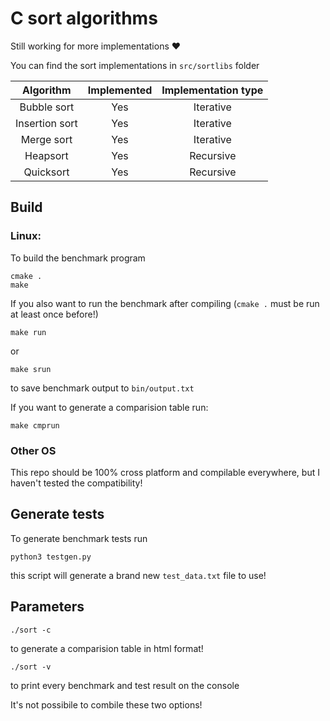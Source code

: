# C sort algorithms

Still working for more implementations :heart:

You can find the sort implementations in `src/sortlibs` folder


 Algorithm | Implemented | Implementation type
 :---: | :---: | :---:
 Bubble sort | Yes | Iterative
 Insertion sort | Yes | Iterative
 Merge sort | Yes | Iterative
 Heapsort | Yes | Recursive
 Quicksort | Yes | Recursive


## Build

### Linux: 

To build the benchmark program
```
cmake .
make
```

If you also want to run the benchmark after compiling
(`cmake .` must be run at least once before!)
```
make run
```

or 
```
make srun
```
to save benchmark output to `bin/output.txt`

If you want to generate a comparision table run:
```
make cmprun
```

### Other OS

This repo should be 100% cross platform and compilable everywhere, but I haven't tested the compatibility!


## Generate tests

To generate benchmark tests run 
```
python3 testgen.py
```
this script will generate a brand new `test_data.txt` file to use!

## Parameters

```
./sort -c
```
to generate a comparision table in html format!


```
./sort -v
```
to print every benchmark and test result on the console

It's not possibile to combile these two options!


